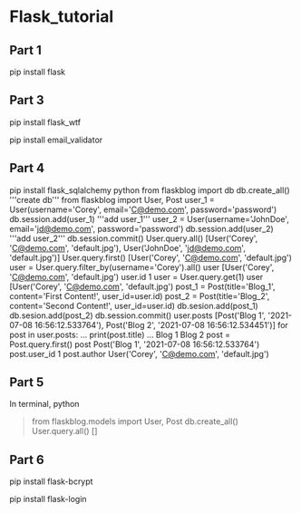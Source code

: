 # Flask_tutorial

## Part 1
pip install flask

## Part 3
pip install flask_wtf

pip install email_validator

## Part 4
pip install flask_sqlalchemy
python
  from flaskblog import db
  db.create_all() '''create db'''
  from flaskblog import User, Post
  user_1 = User(username='Corey', email='C@demo.com', password='password')
  db.session.add(user_1) '''add user_1'''
  user_2 = User(username='JohnDoe', email='jd@demo.com', password='password')
  db.session.add(user_2) '''add user_2'''
  db.session.commit()
  User.query.all()
[User('Corey', 'C@demo.com', 'default.jpg'), User('JohnDoe', 'jd@demo.com', 'default.jpg')]
  User.query.first()
[User('Corey', 'C@demo.com', 'default.jpg')
  user = User.query.filter_by(username='Corey').all()
  user
[User('Corey', 'C@demo.com', 'default.jpg')
  user.id
1
  user = User.query.get(1)
  user
[User('Corey', 'C@demo.com', 'default.jpg')
  post_1 = Post(title='Blog_1', content='First Content!', user_id=user.id)
  post_2 = Post(title='Blog_2', content='Second Content!', user_id=user.id)
  db.sesion.add(post_1)
  db.sesion.add(post_2)
  db.session.commit()
  user.posts
[Post('Blog 1', '2021-07-08 16:56:12.533764'), Post('Blog 2', '2021-07-08 16:56:12.534451')]
  for post in user.posts:
...   print(post.title)
...
Blog 1
Blog 2
  post = Post.query.first()
  post
Post('Blog 1', '2021-07-08 16:56:12.533764')
  post.user_id
1
  post.author
User('Corey', 'C@demo.com', 'default.jpg')

## Part 5
In terminal,
python
> from flaskblog.models import User, Post
> db.create_all()
> User.query.all()
[]

## Part 6
pip install flask-bcrypt

pip install flask-login
